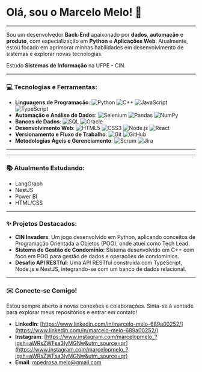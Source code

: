 # Olá, sou o Marcelo Melo! 👋

---

Sou um desenvolvedor **Back-End** apaixonado por **dados**, **automação** e **produto**, com especialização em **Python** e **Aplicações Web**. Atualmente, estou focado em aprimorar minhas habilidades em desenvolvimento de sistemas e explorar novas tecnologias.

Estudo **Sistemas de Informação** na UFPE - CIN.

---

### 💻 Tecnologias e Ferramentas:


* **Linguagens de Programação**: ![Python](https://img.shields.io/badge/Python-3776AB?style=for-the-badge&logo=python&logoColor=white) ![C++](https://img.shields.io/badge/C%2B%2B-00599C?style=for-the-badge&logo=c%2B%2B&logoColor=white) ![JavaScript](https://img.shields.io/badge/JavaScript-F7DF1E?style=for-the-badge&logo=javascript&logoColor=black) ![TypeScript](https://img.shields.io/badge/TypeScript-007ACC?style=for-the-badge&logo=typescript&logoColor=white)
* **Automação e Análise de Dados**: ![Selenium](https://img.shields.io/badge/Selenium-43B02A?style=for-the-badge&logo=selenium&logoColor=white) ![Pandas](https://img.shields.io/badge/Pandas-150458?style=for-the-badge&logo=pandas&logoColor=white) ![NumPy](https://img.shields.io/badge/NumPy-013243?style=for-the-badge&logo=numpy&logoColor=white)
* **Bancos de Dados**: ![SQL](https://img.shields.io/badge/SQL-4479A1?style=for-the-badge&logo=sqlite&logoColor=white) ![Oracle](https://img.shields.io/badge/Oracle-F80000?style=for-the-badge&logo=oracle&logoColor=white)
* **Desenvolvimento Web**: ![HTML5](https://img.shields.io/badge/HTML5-E34F26?style=for-the-badge&logo=html5&logoColor=white) ![CSS3](https://img.shields.io/badge/CSS3-1572B6?style=for-the-badge&logo=css3&logoColor=white) ![Node.js](https://img.shields.io/badge/Node.js-339933?style=for-the-badge&logo=node.js&logoColor=white) ![React](https://img.shields.io/badge/React-61DAFB?style=for-the-badge&logo=react&logoColor=black)
* **Versionamento e Fluxo de Trabalho**: ![Git](https://img.shields.io/badge/Git-F05032?style=for-the-badge&logo=git&logoColor=white) ![GitHub](https://img.shields.io/badge/GitHub-100000?style=for-the-badge&logo=github&logoColor=white)
* **Metodologias Ágeis e Gerenciamento**: ![Scrum](https://img.shields.io/badge/Scrum-007ACC?style=for-the-badge&logo=scrumalliance&logoColor=white) ![Jira](https://img.shields.io/badge/Jira-0052CC?style=for-the-badge&logo=jira&logoColor=white)

---


---

### 📚 Atualmente Estudando:

* LangGraph
* NestJS
* Power BI
* HTML/CSS

---

### ✨ Projetos Destacados:

* **CIN Invaders**: Um jogo desenvolvido em Python, aplicando conceitos de Programação Orientada a Objetos (POO), onde atuei como Tech Lead.
* **Sistema de Gestão de Condomínio**: Sistema desenvolvido em C++ com foco em POO para gestão de dados e operações de condomínios.
* **Desafio API RESTful**: Uma API RESTful construída com TypeScript, Node.js e NestJS, integrando-se com um banco de dados relacional.

---

### ✉️ Conecte-se Comigo!

Estou sempre aberto a novas conexões e colaborações. Sinta-se à vontade para explorar meus repositórios e entrar em contato!

* **LinkedIn**: [https://www.linkedin.com/in/marcelo-melo-689a00252/](https://www.linkedin.com/in/marcelo-melo-689a00252/)
* **Instagram**: [https://www.instagram.com/marcelopmelo_?igsh=aWRsZWFsa3IyMGNw&utm_source=qr](https://www.instagram.com/marcelopmelo_?igsh=aWRsZWFsa3IyMGNw&utm_source=qr)
* **Email**: mpedrosa.melo@gmail.com
